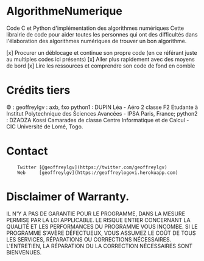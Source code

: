 # AlgorithmeNumerique
Code C et Python d'implémentation des algorithmes numériques
Cette librairie de code pour aider toutes les personnes qui ont des difficultés dans l'élaboration des
algorithmes numériques de trouver un bon algorithme.

[x] Procurer un déblocage et continue son propre code (en ce référant juste au multiples codes ici présents)
[x] Aller plus rapidement avec des moyens de bord
[x] Lire les ressources et comprendre son code de fond en comble

# Crédits tiers
&copy; : geoffreylgv : axb, fxo
        python1 : DUPIN Léa - Aéro 2 classe F2 Etudante à Institut Polytechnique des Sciences Avancées - IPSA Paris, France;
        python2 : DZADZA Kossi Camarades de classe Centre Informatique et de Calcul - CIC Université de Lomé, Togo.


# Contact
        Twitter [@geoffreylgv](https://twitter.com/geoffreylgv)
        Web     [geoffreylgv](https://geoffreylogovi.herokuapp.com)

# Disclaimer of Warranty.

IL N'Y A PAS DE GARANTIE POUR LE PROGRAMME, DANS LA MESURE PERMISE PAR LA
LOI APPLICABLE. LE RISQUE ENTIER CONCERNANT LA QUALITÉ ET LES PERFORMANCES DU PROGRAMME
VOUS INCOMBE. SI LE PROGRAMME S'AVÈRE DÉFECTUEUX, VOUS ASSUMEZ LE COÛT DE TOUS LES SERVICES, RÉPARATIONS OU CORRECTIONS NÉCESSAIRES.
L'ENTRETIEN, LA RÉPARATION OU LA CORRECTION NÉCESSAIRES SONT BIENVENUES.


